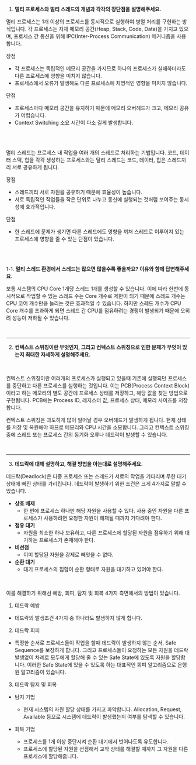 1. **멀티 프로세스와 멀티 스레드의 개념과 각각의 장단점을 설명해주세요.**

멀티 프로세스는 1개 이상의 프로세스를 동시적으로 실행하여 병렬 처리를 구현하는 방식입니다. 각 프로세스는 자체 메모리 공간(Heap, Stack, Code, Data)을 가지고 있으며, 프로세스 간 통신을 위해 IPC(Inter-Process Communication) 메커니즘을 사용합니다.

장점

- 각 프로세스는 독립적인 메모리 공간을 가지므로 하나의 프로세스가 실패하더라도 다른 프로세스에 영향을 미치지 않습니다.
- 프로세스에서 오류가 발생해도 다른 프로세스에 치명적인 영향을 미치지 않습니다.

단점

- 프로세스마다 메모리 공간을 유지하기 때문에 메모리 오버헤드가 크고, 메모리 공유가 어렵습니다.
- Context Switching 소요 시간이 다소 길게 발생합니다.

<br><br>

멀티 스레드는 프로세스 내 작업을 여러 개의 스레드로 처리하는 기법입니다. 코드, 데이터 스택, 힙을 각각 생성하는 프로세스와는 달리 스레드는 코드, 데이터, 힙은 스레드끼리 서로 공유하게 됩니다.

장점

- 스레드끼리 서로 자원을 공유하기 때문에 효율성이 높습니다.
- 서로 독립적인 작업들을 작은 단위로 나누고 동신에 실행되는 것처럼 보여주는 동시성에 효과적입니다.

단점

- 한 스레드에 문제가 생기면 다른 스레드에도 영향을 끼쳐 스레드로 이루어져 있는 프로세스에 영향을 줄 수 있는 단점이 있습니다.

<br><br>

1-1. **멀티 스레드 환경에서 스레드는 많으면 많을수록 좋을까요? 이유와 함께 답변해주세요.**

보통 시스템의 CPU Core 1개당 스레드 1개를 생성할 수 있습니다. 이에 따라 한번에 동시적으로 작업할 수 있는 스레드 수는 Core 개수로 제한이 되기 때문에 스레드 개수는 CPU 코어 개수만큼 늘리는 것은 효과적일 수 있습니다. 하지만 스레드 개수가 CPU Core 개수를 초과하게 되면 스레드 간 CPU를 점유하려는 경쟁이 발생되기 때문에 오히려 성능이 저하될 수 있습니다.

<br>

---

2. **컨텍스트 스위칭이란 무엇인지, 그리고 컨텍스트 스위칭으로 인한 문제가 무엇이 있는지 최대한 자세하게 설명해주세요.**

<br>

컨텍스트 스위칭이란 여러개의 프로세스가 실행되고 있을때 기존에 실행되던 프로세스를 중단하고 다른 프로세스를 실행하는 것입니다. 이는 PCB(Process Context Block)이라고 하는 메모리의 별도 공간에 프로세스 상태를 저장하고, 해당 값을 찾는 방법으로 구현됩니다. PCB에는 Process ID, 레지스터 값, 프로세스 상태, 메모리 사이즈를 저장합니다.

컨텍스트 스위칭은 과도하게 많이 일어날 경우 오버헤드가 발생하게 됩니다. 현재 상태를 저장 및 복원해야 하므로 메모리와 CPU 시간을 소모합니다. 그리고 컨텍스트 스위칭 중에 스레드 또는 프로세스 간의 동기화 오류나 데드락이 발생할 수 있습니다.

<br>

---

3. **데드락에 대해 설명하고, 해결 방법을 아는대로 설명해주세요.**

데드락(Deadlock)은 다중 프로세스 또는 스레드가 서로의 작업을 기다리며 무한 대기 상태에 빠진 상태를 가리킵니다. 데드락이 발생하기 위한 조건은 크게 4가지로 말할 수 있습니다.

- **상호 배제**
  - 한 번에 프로세스 하나만 해당 자원을 사용할 수 있다. 사용 중인 자원을 다른 프로세스가 사용하려면 요청한 자원이 해제될 때까지 기다려야 한다.
- **점유 대기**
  - 자원을 최소한 하나 보유하고, 다른 프로세스에 할당된 자원을 점유하기 위해 대기하는 프로세스가 존재해야 한다.
- **비선점**
  - 이미 할당된 자원을 강제로 빼앗을 수 없다.
- **순환 대기**
  - 대기 프로세스의 집합이 순환 형태로 자원을 대기하고 있어야 한다.

<br>

이를 해결하기 위해선 예방, 회피, 탐지 및 회복 4가지 측면에서의 방법이 있습니다.

1. 데드락 예방

- 데드락의 발생조건 4가지 중 하나라도 발생하지 않게 합니다.

2. 데드락 회피

- 특정한 순서로 프로세스들이 작업을 할때 데드락이 발생하지 않는 순서, Safe Sequence를 보장하게 합니다. 그리고 프로세스들이 요청하는 모든 자원을 데드락 발생없이 차례로 모두에게 할당해 줄 수 있는 Safe State에 있도록 자원을 할당합니다. 이러한 Safe State에 있을 수 있도록 하는 대표적인 회피 알고리즘으로 은행원 알고리즘이 있습니다.

3. 데드락 탐지 및 회복

- 탐지 기법

  - 현재 시스템의 자원 할당 상태를 가지고 파악합니다. Allocation, Request, Available 등으로 시스템에 데드락이 발생했는지 여부를 탐색할 수 있습니다.

- 회복 기법

  - 프로세스를 1개 이상 중단시켜 순환 대기에서 벗어나도록 유도합니다.
  - 프로세스에 할당된 자원을 선점해서 교착 상태를 해결할 때까지 그 자원을 다른 프로세스에 할당해줍니다.
